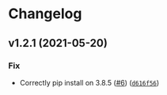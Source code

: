 # Changelog

<!--next-version-placeholder-->

## v1.2.1 (2021-05-20)
### Fix
* Correctly pip install on 3.8.5 ([#6](https://github.com/stjudecloud/merge-counts/pull/6)) ([`d616f56`](https://github.com/stjudecloud/merge-counts/commit/d616f56ed5c7f55b07575f53815ca9424af2fde8))
